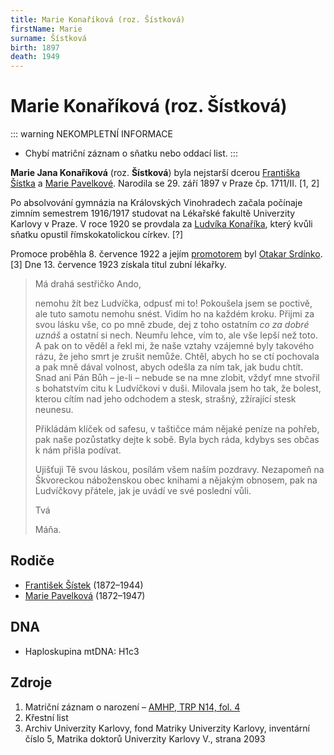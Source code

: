 ```yaml
---
title: Marie Konaříková (roz. Šístková)
firstName: Marie
surname: Šístková
birth: 1897
death: 1949
---
```

# Marie Konaříková (roz. Šístková)

::: warning NEKOMPLETNÍ INFORMACE
- Chybí matriční záznam o sňatku nebo oddací list.
:::

**Marie Jana Konaříková** (roz. **Šístková**) byla nejstarší dcerou [Františka Šístka](sistek-frantisek-1872.md) a [Marie Pavelkové](pavelkova-marie-1872.md). Narodila se 29. září 1897 v Praze čp. 1711/II. \[1, 2\]

<Photo src="Photo1500246.jpg" alt="Sestry Marie a Anna Šístkovy (nedatováno)" size="md" />

Po absolvování gymnázia na Královských Vinohradech začala počínaje zimním semestrem 1916/1917 studovat na Lékařské fakultě Univerzity Karlovy v Praze. V roce 1920 se provdala za [Ludvíka Konaříka](konarik-ludvik-1883.md), který kvůli sňatku opustil římskokatolickou církev. \[?\]

<Photo src="Photo1500316.jpg" alt="Ludvík a Marie Konaříkovi (1920)" size="lg" />

Promoce proběhla 8. července 1922 a jejím [promotorem](https://prirucka.ujc.cas.cz/?id=promotor_1) byl [Otakar Srdínko](https://cs.wikipedia.org/wiki/Otakar_Srd%C3%ADnko). [3] Dne 13. července 1923 získala titul zubní lékařky.

> Má drahá sestřičko Ando,
> 
> nemohu žít bez Ludvíčka, odpusť mi to! Pokoušela jsem se poctivě, ale tuto samotu nemohu snést. Vidím ho na každém kroku. Přijmi za svou lásku vše, co po mně zbude, dej z toho ostatním _co za dobré uznáš_ a ostatní si nech. Neumřu lehce, vím to, ale vše lepší než toto. A pak on to věděl a řekl mi, že naše vztahy vzájemné byly takového rázu, že jeho smrt je zrušit nemůže. Chtěl, abych ho se ctí pochovala a pak mně dával volnost, abych odešla za ním tak, jak budu chtít. Snad ani Pán Bůh – je-li – nebude se na mne zlobit, vždyť mne stvořil s bohatstvím citu k Ludvíčkovi v duši. Milovala jsem ho tak, že bolest, kterou cítím nad jeho odchodem a stesk, strašný, zžírající stesk neunesu.
> 
> Přikládám klíček od safesu, v taštičce mám nějaké peníze na pohřeb, pak naše pozůstatky dejte k sobě. Byla bych ráda, kdybys ses občas k nám přišla podívat.
> 
> Ujišťuji Tě svou láskou, posílám všem naším pozdravy. Nezapomeň na Škvoreckou náboženskou obec knihami a nějakým obnosem, pak na Ludvíčkovy přátele, jak je uvádí ve své poslední vůli.
> 
> Tvá
> 
> Máňa.


## Rodiče

- [František Šístek](sistek-frantisek-1872.md) (1872–1944)
- [Marie Pavelková](pavelkova-marie-1872.md) (1872–1947)


## DNA

- Haploskupina mtDNA: H1c3


## Zdroje

1. Matriční záznam o narození – [AMHP, TRP N14, fol. 4](http://katalog.ahmp.cz/pragapublica/permalink?xid=58F3966BE39B499492264DEEAFF872F4&scan=8#scan8)
2. Křestní list
3. Archiv Univerzity Karlovy, fond Matriky Univerzity Karlovy, inventární číslo 5, Matrika doktorů Univerzity Karlovy V., strana 2093


